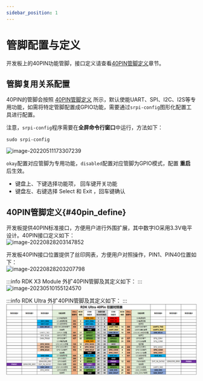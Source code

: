 ```yaml
---
sidebar_position: 1
---
```


# 管脚配置与定义

开发板上的40PIN功能管脚，接口定义请查看[40PIN管脚定义](#40pin_define)章节。

## 管脚复用关系配置

40PIN的管脚会按照 [40PIN管脚定义](#40pin_define) 所示，默认使能UART、SPI、I2C、I2S等专用功能，如需将特定管脚配置成GPIO功能，需要通过`srpi-config`图形化配置工具进行配置。

注意，`srpi-config`程序需要在**全屏命令行窗口**中运行，方法如下：

```
sudo srpi-config
```

![image-20220511173307239](./image/40pin_user_guide/image-20220511173307239.png)

`okay`配置对应管脚为专用功能，`disabled`配置对应管脚为GPIO模式，配置 **重启** 后生效。

- 键盘上、下键选择功能项， 回车键开关功能
- 键盘左、右键选择  Select 和 Exit ，回车键确认

## 40PIN管脚定义{#40pin_define}

开发板提供40PIN标准接口，方便用户进行外围扩展，其中数字IO采用3.3V电平设计。40PIN接口定义如下：  
![image-20220828203147852](./image/40pin_user_guide/image-20220828203147852.png)

开发板40PIN接口位置提供了丝印网表，方便用户对照操作，PIN1、PIN40位置如下：  
![image-20220828203207798](./image/40pin_user_guide/image-20220828203207798.png)

:::info
RDK X3 Module 外扩40PIN管脚及其定义如下：
:::
![image-20230510155124570](./image/40pin_user_guide/image-20230510155124570.png)

:::info
RDK Ultra 外扩40PIN管脚及其定义如下：
:::
![image-20230510155124570](./image/40pin_user_guide/image-20230830194924570.png)